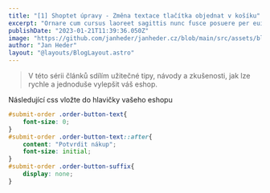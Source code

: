 ```yaml
---
title: "[1] Shoptet úpravy - Změna textace tlačítka objednat v košíku"
excerpt: "Ornare cum cursus laoreet sagittis nunc fusce posuere per euismod dis vehicula a, semper fames lacus maecenas dictumst pulvinar neque enim non potenti. Torquent hac sociosqu eleifend potenti."
publishDate: "2023-01-21T11:39:36.050Z"
image: "https://github.com/janheder/janheder.cz/blob/main/src/assets/blog/thumb-sh-1.png?raw=true"
author: "Jan Heder"
layout: "@layouts/BlogLayout.astro"
---
```


> V této sérii článků sdílím užitečné tipy, návody a zkušenosti, jak lze rychle a jednoduše vylepšit váš eshop. 

Následující css vložte do hlavičky vašeho eshopu

```css
#submit-order .order-button-text{
    font-size: 0;
}
#submit-order .order-button-text::after{
    content: "Potvrdit nákup";
    font-size: initial;
}
#submit-order .order-button-suffix{
    display: none;
}
```





